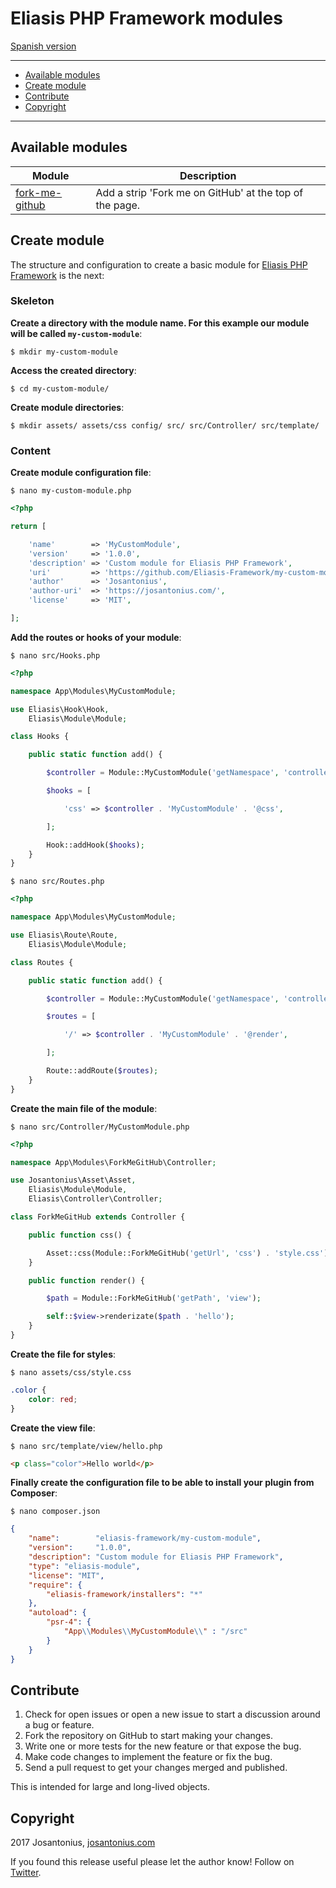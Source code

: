 # Eliasis PHP Framework modules

[Spanish version](README-ES.md)

---

- [Available modules](#available-modules)
- [Create module](#create-module)
- [Contribute](#contribute)
- [Copyright](#copyright)

---

## Available modules

| Module | Description|
| --- | --- |
| [fork-me-github](https://github.com/Eliasis-Framework/fork-me-github) | Add a strip 'Fork me on GitHub' at the top of the page. |

## Create module

The structure and configuration to create a basic module for [Eliasis PHP Framework](https://github.com/eliasis-framework/eliasis) is the next:

### Skeleton

**Create a directory with the module name. For this example our module will be called `my-custom-module`**:

    $ mkdir my-custom-module

**Access the created directory**:

    $ cd my-custom-module/

**Create module directories**:

    $ mkdir assets/ assets/css config/ src/ src/Controller/ src/template/

### Content

**Create module configuration file**:

	$ nano my-custom-module.php 

```php
<?php

return [

    'name'        => 'MyCustomModule',
    'version'     => '1.0.0',
    'description' => 'Custom module for Eliasis PHP Framework',
    'uri'         => 'https://github.com/Eliasis-Framework/my-custom-module',
    'author'      => 'Josantonius',
    'author-uri'  => 'https://josantonius.com/',
    'license'     => 'MIT',

];
```

**Add the routes or hooks of your module**:

	$ nano src/Hooks.php 

```php
<?php

namespace App\Modules\MyCustomModule;

use Eliasis\Hook\Hook,
    Eliasis\Module\Module;

class Hooks {

    public static function add() {

        $controller = Module::MyCustomModule('getNamespace', 'controller');

        $hooks = [

            'css' => $controller . 'MyCustomModule' . '@css',

        ];

        Hook::addHook($hooks);
    }
}
```

	$ nano src/Routes.php 

```php
<?php

namespace App\Modules\MyCustomModule;

use Eliasis\Route\Route,
    Eliasis\Module\Module;

class Routes {

    public static function add() {

        $controller = Module::MyCustomModule('getNamespace', 'controller');

    	$routes = [

            '/' => $controller . 'MyCustomModule' . '@render',

        ];

        Route::addRoute($routes);
    }
}
```

**Create the main file of the module**:

	$ nano src/Controller/MyCustomModule.php 

```php
<?php

namespace App\Modules\ForkMeGitHub\Controller;

use Josantonius\Asset\Asset,
    Eliasis\Module\Module,
    Eliasis\Controller\Controller;

class ForkMeGitHub extends Controller {

    public function css() {

        Asset::css(Module::ForkMeGitHub('getUrl', 'css') . 'style.css');
    }

    public function render() {

        $path = Module::ForkMeGitHub('getPath', 'view');

        self::$view->renderizate($path . 'hello');
    }
}
```

**Create the file for styles**:

	$ nano assets/css/style.css

```css
.color {
	color: red;
}
```

**Create the view file**:

	$ nano src/template/view/hello.php

```html
<p class="color">Hello world</p>
```

**Finally create the configuration file to be able to install your plugin from Composer**:

	$ nano composer.json

```json
{
    "name":        "eliasis-framework/my-custom-module",
    "version":     "1.0.0",
    "description": "Custom module for Eliasis PHP Framework",
    "type": "eliasis-module",
    "license": "MIT",
    "require": {
        "eliasis-framework/installers": "*"
    },
    "autoload": {
        "psr-4": {
            "App\\Modules\\MyCustomModule\\" : "/src"
        }
    }
}

```

## Contribute
1. Check for open issues or open a new issue to start a discussion around a bug or feature.
1. Fork the repository on GitHub to start making your changes.
1. Write one or more tests for the new feature or that expose the bug.
1. Make code changes to implement the feature or fix the bug.
1. Send a pull request to get your changes merged and published.

This is intended for large and long-lived objects.

## Copyright

2017 Josantonius, [josantonius.com](https://josantonius.com/)

If you found this release useful please let the author know! Follow on [Twitter](https://twitter.com/Josantonius).